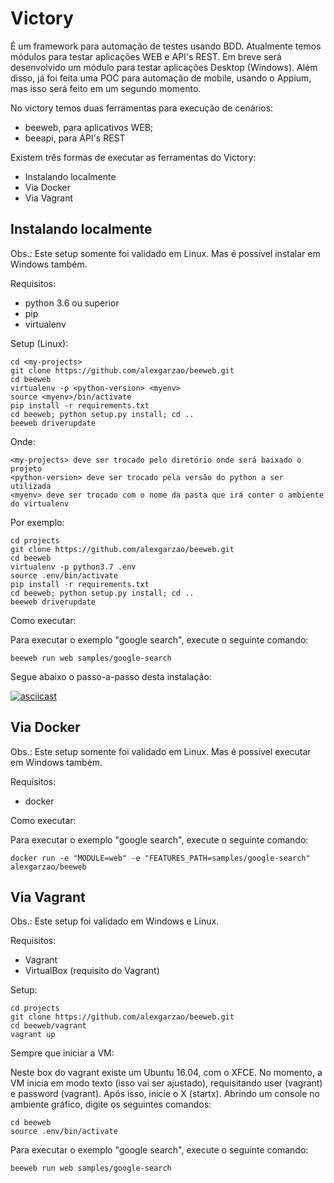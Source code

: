 # Victory

É um framework para automação de testes usando BDD.
Atualmente temos módulos para testar aplicações WEB e API's REST. Em breve será desenvolvido um módulo para testar aplicações Desktop (Windows).
Além disso, já foi feita uma POC para automação de mobile, usando o Appium, mas isso será feito em um segundo momento.

No victory temos duas ferramentas para execução de cenários:
* beeweb, para aplicativos WEB;
* beeapi, para API's REST

Existem três formas de executar as ferramentas do Victory:
- Instalando localmente
- Via Docker
- Via Vagrant

## Instalando localmente

Obs.: Este setup somente foi validado em Linux. Mas é possível instalar em Windows também.

Requisitos:
- python 3.6 ou superior
- pip
- virtualenv

Setup (Linux):

    cd <my-projects>
    git clone https://github.com/alexgarzao/beeweb.git
    cd beeweb
    virtualenv -p <python-version> <myenv>
    source <myenv>/bin/activate
    pip install -r requirements.txt
    cd beeweb; python setup.py install; cd ..
    beeweb driverupdate

Onde:

    <my-projects> deve ser trocado pelo diretório onde será baixado o projeto
    <python-version> deve ser trocado pela versão do python a ser utilizada
    <myenv> deve ser trocado com o nome da pasta que irá conter o ambiente do virtualenv

Por exemplo:

    cd projects
    git clone https://github.com/alexgarzao/beeweb.git
    cd beeweb
    virtualenv -p python3.7 .env
    source .env/bin/activate
    pip install -r requirements.txt
    cd beeweb; python setup.py install; cd ..
    beeweb driverupdate

Como executar:

Para executar o exemplo "google search", execute o seguinte comando:

    beeweb run web samples/google-search


Segue abaixo o passo-a-passo desta instalação:

[![asciicast](https://asciinema.org/a/W3iQHJZDFTDRd5wO60O5T2cfr.png)](https://asciinema.org/a/W3iQHJZDFTDRd5wO60O5T2cfr?autoplay=1)

## Via Docker

Obs.: Este setup somente foi validado em Linux. Mas é possível executar em Windows também.

Requisitos:
- docker

Como executar:

Para executar o exemplo "google search", execute o seguinte comando:

    docker run -e "MODULE=web" -e "FEATURES_PATH=samples/google-search" alexgarzao/beeweb

## Via Vagrant

Obs.: Este setup foi validado em Windows e Linux.

Requisitos:
- Vagrant
- VirtualBox (requisito do Vagrant)

Setup:

    cd projects
    git clone https://github.com/alexgarzao/beeweb.git
    cd beeweb/vagrant
    vagrant up

Sempre que iniciar a VM:

Neste box do vagrant existe um Ubuntu 16.04, com o XFCE. No momento, a VM inicia em modo texto (isso vai ser ajustado), requisitando user (vagrant) e password (vagrant). Após isso, inicie o X (startx). Abrindo um console no ambiente gráfico, digite os seguintes comandos:

    cd beeweb
    source .env/bin/activate

Para executar o exemplo "google search", execute o seguinte comando:

    beeweb run web samples/google-search
